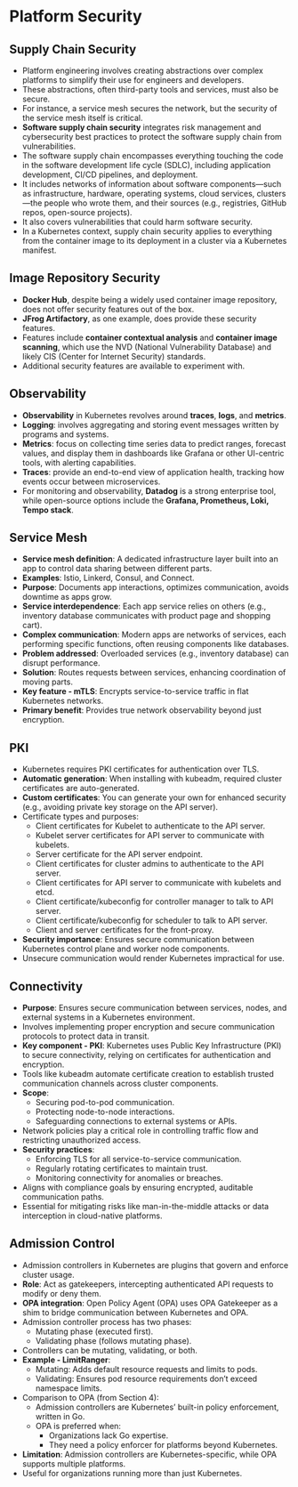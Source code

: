 # Platform Security

## Supply Chain Security

- Platform engineering involves creating abstractions over complex platforms to simplify their use for engineers and developers.
- These abstractions, often third-party tools and services, must also be secure.
- For instance, a service mesh secures the network, but the security of the service mesh itself is critical.
- **Software supply chain security** integrates risk management and cybersecurity best practices to protect the software supply chain from vulnerabilities.
- The software supply chain encompasses everything touching the code in the software development life cycle (SDLC), including application development, CI/CD pipelines, and deployment.
- It includes networks of information about software components—such as infrastructure, hardware, operating systems, cloud services, clusters—the people who wrote them, and their sources (e.g., registries, GitHub repos, open-source projects).
- It also covers vulnerabilities that could harm software security.
- In a Kubernetes context, supply chain security applies to everything from the container image to its deployment in a cluster via a Kubernetes manifest.

## Image Repository Security

- **Docker Hub**, despite being a widely used container image repository, does not offer security features out of the box.
- **JFrog Artifactory**, as one example, does provide these security features.
- Features include **container contextual analysis** and **container image scanning**, which use the NVD (National Vulnerability Database) and likely CIS (Center for Internet Security) standards.
- Additional security features are available to experiment with.

## Observability

- **Observability** in Kubernetes revolves around **traces**, **logs**, and **metrics**.
- **Logging**: involves aggregating and storing event messages written by programs and systems.
- **Metrics**: focus on collecting time series data to predict ranges, forecast values, and display them in dashboards like Grafana or other UI-centric tools, with alerting capabilities.
- **Traces**: provide an end-to-end view of application health, tracking how events occur between microservices.
- For monitoring and observability, **Datadog** is a strong enterprise tool, while open-source options include the **Grafana, Prometheus, Loki, Tempo stack**.

## Service Mesh

- **Service mesh definition**: A dedicated infrastructure layer built into an app to control data sharing between different parts.
- **Examples**: Istio, Linkerd, Consul, and Connect.
- **Purpose**: Documents app interactions, optimizes communication, avoids downtime as apps grow.
- **Service interdependence**: Each app service relies on others (e.g., inventory database communicates with product page and shopping cart).
- **Complex communication**: Modern apps are networks of services, each performing specific functions, often reusing components like databases.
- **Problem addressed**: Overloaded services (e.g., inventory database) can disrupt performance.
- **Solution**: Routes requests between services, enhancing coordination of moving parts.
- **Key feature - mTLS**: Encrypts service-to-service traffic in flat Kubernetes networks.
- **Primary benefit**: Provides true network observability beyond just encryption.

## PKI

- Kubernetes requires PKI certificates for authentication over TLS.
- **Automatic generation**: When installing with kubeadm, required cluster certificates are auto-generated.
- **Custom certificates**: You can generate your own for enhanced security (e.g., avoiding private key storage on the API server).
- Certificate types and purposes:
  - Client certificates for Kubelet to authenticate to the API server.
  - Kubelet server certificates for API server to communicate with kubelets.
  - Server certificate for the API server endpoint.
  - Client certificates for cluster admins to authenticate to the API server.
  - Client certificates for API server to communicate with kubelets and etcd.
  - Client certificate/kubeconfig for controller manager to talk to API server.
  - Client certificate/kubeconfig for scheduler to talk to API server.
  - Client and server certificates for the front-proxy.
- **Security importance**: Ensures secure communication between Kubernetes control plane and worker node components.
- Unsecure communication would render Kubernetes impractical for use.

## Connectivity

- **Purpose**: Ensures secure communication between services, nodes, and external systems in a Kubernetes environment.
- Involves implementing proper encryption and secure communication protocols to protect data in transit.
- **Key component - PKI**: Kubernetes uses Public Key Infrastructure (PKI) to secure connectivity, relying on certificates for authentication and encryption.
- Tools like kubeadm automate certificate creation to establish trusted communication channels across cluster components.
- **Scope**:
  - Securing pod-to-pod communication.
  - Protecting node-to-node interactions.
  - Safeguarding connections to external systems or APIs.
- Network policies play a critical role in controlling traffic flow and restricting unauthorized access.
- **Security practices**:
  - Enforcing TLS for all service-to-service communication.
  - Regularly rotating certificates to maintain trust.
  - Monitoring connectivity for anomalies or breaches.
- Aligns with compliance goals by ensuring encrypted, auditable communication paths.
- Essential for mitigating risks like man-in-the-middle attacks or data interception in cloud-native platforms.

## Admission Control

- Admission controllers in Kubernetes are plugins that govern and enforce cluster usage.
- **Role**: Act as gatekeepers, intercepting authenticated API requests to modify or deny them.
- **OPA integration**: Open Policy Agent (OPA) uses OPA Gatekeeper as a shim to bridge communication between Kubernetes and OPA.
- Admission controller process has two phases:
  - Mutating phase (executed first).
  - Validating phase (follows mutating phase).
- Controllers can be mutating, validating, or both.
- **Example - LimitRanger**:
  - Mutating: Adds default resource requests and limits to pods.
  - Validating: Ensures pod resource requirements don’t exceed namespace limits.
- Comparison to OPA (from Section 4):
  - Admission controllers are Kubernetes’ built-in policy enforcement, written in Go.
  - OPA is preferred when:
    - Organizations lack Go expertise.
    - They need a policy enforcer for platforms beyond Kubernetes.
- **Limitation**: Admission controllers are Kubernetes-specific, while OPA supports multiple platforms.
- Useful for organizations running more than just Kubernetes.
